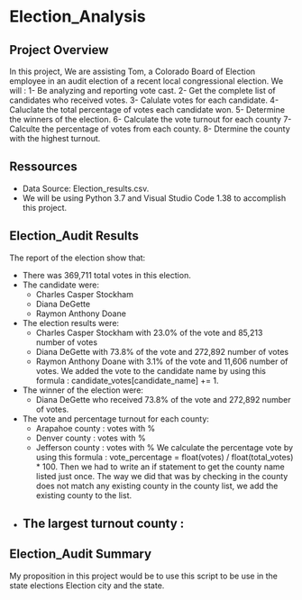 # Election_Analysis
## Project Overview
In this project, We are assisting Tom, a Colorado Board of Election employee in an audit election  of a recent local congressional election. We will : 
1- Be analyzing and reporting vote cast.
2- Get the complete list of candidates who received votes.
3- Calulate votes for each candidate. 
4- Caluclate the total percentage of votes each candidate won.
5- Determine the winners of the election.
6- Calculate the vote turnout for each county
7- Calculte the percentage of votes from each county.
8- Dtermine the county with the highest turnout. 

## Ressources 
- Data Source: Election_results.csv.
- We will be using Python 3.7 and Visual Studio Code 1.38 to accomplish this project. 

## Election_Audit Results
The report of the election show that:
- There was 369,711 total votes in this election.
- The candidate were:
    - Charles Casper Stockham
    - Diana DeGette
    - Raymon Anthony Doane
- The election results were:
    -  Charles Casper Stockham with 23.0% of the vote and 85,213 number of votes
    - Diana DeGette with 73.8% of the vote and 272,892 number of votes
    - Raymon Anthony Doane with 3.1% of the vote and 11,606 number of votes.
We added the vote to the candidate name by using this formula : candidate_votes[candidate_name] += 1.
- The winner of the election were: 
    - Diana DeGette who received 73.8% of the vote and 272,892 number of votes.
- The vote and percentage turnout for each county: 
    - Arapahoe county :  votes with %
    - Denver county :  votes with %
    - Jefferson county :  votes with %
We calculate the percentage vote by using this formula : vote_percentage = float(votes) / float(total_votes) * 100. Then we had to write an if statement to get the county name listed just once. The way we did that was by checking in the county does not match any existing county in the county list, we add the existing county to the list.
- The largest turnout county : 
    - 
## Election_Audit Summary
My proposition in this project would be to use this script to be use in the state elections 
Election city and the state.
